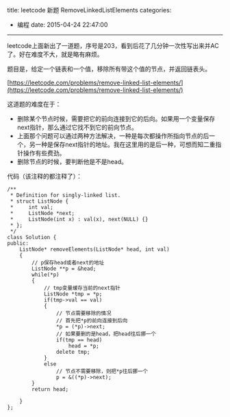 title: leetcode 新题 RemoveLinkedListElements
categories:
  - 编程
date: 2015-04-24 22:47:00
---

leetcode上面新出了一道题，序号是203，看到后花了几分钟一次性写出来并AC了。好在难度不大，就是略有麻烦。

题目是，给定一个链表和一个值，移除所有带这个值的节点，并返回链表头。

[https://leetcode.com/problems/remove-linked-list-elements/](https://leetcode.com/problems/remove-linked-list-elements/)

<!-- more -->

这道题的难度在于：

+ 删除某个节点时候，需要把它的前向连接到它的后向。如果用一个变量保存next指针，那么通过它找不到它的前向节点。
+ 上面那个问题可以通过两种方法解决，一种是每次都操作所指向节点的后一个，另一种是保存next指针的地址。我在这里用的是后一种，可想而知二重指针操作有些费劲。
+ 删除节点的时候，要判断他是不是head。

代码（该注释的都注释了）：

```
/**
 * Definition for singly-linked list.
 * struct ListNode {
 *     int val;
 *     ListNode *next;
 *     ListNode(int x) : val(x), next(NULL) {}
 * };
 */
class Solution {
public:
    ListNode* removeElements(ListNode* head, int val) 
    {
        // p保存head或者next的地址
        ListNode **p = &head;
        while(*p)
        {
            // tmp变量缓存当前的next指针
            ListNode *tmp = *p;
            if(tmp->val == val)
            {
                // 节点需要移除的情况
                // 首先把*p的前向连接到后向
                *p = (*p)->next;
                // 如果要删的是head，把head往后挪一个
                if(tmp == head)
                    head = *p;
                delete tmp;
            }
            else
                // 节点不需要移除，则把*p往后挪一个
                p = &((*p)->next);
        }
        return head;
        
    }
};
```
